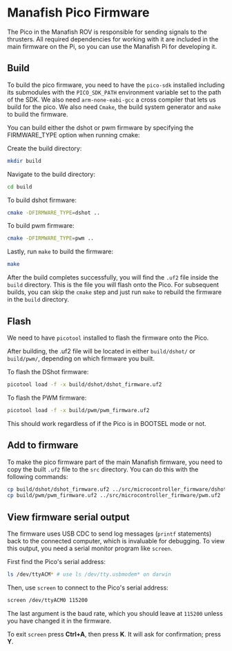 # Manafish Pico Firmware

The Pico in the Manafish ROV is responsible for sending signals to the thrusters. All required dependencies for working with it are included in the main firmware on the Pi, so you can use the Manafish Pi for developing it.

## Build

To build the pico firmware, you need to have the `pico-sdk` installed including its submodules with the `PICO_SDK_PATH` environment variable set to the path of the SDK. We also need `arm-none-eabi-gcc` a cross compiler that lets us build for the pico. We also need `Cmake`, the build system generator and `make` to build the firmware.

You can build either the dshot or pwm firmware by specifying the FIRMWARE_TYPE option when running cmake:

Create the build directory:

```sh
mkdir build
```

Navigate to the build directory:

```sh
cd build
```

To build dshot firmware:

```sh
cmake -DFIRMWARE_TYPE=dshot ..
```

To build pwm firmware:

```sh
cmake -DFIRMWARE_TYPE=pwm ..
```

Lastly, run `make` to build the firmware:

```sh
make
```

After the build completes successfully, you will find the `.uf2` file inside the `build` directory. This is the file you will flash onto the Pico. For subsequent builds, you can skip the `cmake` step and just run `make` to rebuild the firmware in the `build` directory.

## Flash

We need to have `picotool` installed to flash the firmware onto the Pico.

After building, the .uf2 file will be located in either `build/dshot/` or `build/pwm/`, depending on which firmware you built.

To flash the DShot firmware:

```sh
picotool load -f -x build/dshot/dshot_firmware.uf2
```

To flash the PWM firmware:

```sh
picotool load -f -x build/pwm/pwm_firmware.uf2
```

This should work regardless of if the Pico is in BOOTSEL mode or not.

## Add to firmware

To make the pico firmware part of the main Manafish firmware, you need to copy the built `.uf2` file to the `src` directory. You can do this with the following commands:

```sh
cp build/dshot/dshot_firmware.uf2 ../src/microcontroller_firmware/dshot.uf2
cp build/pwm/pwm_firmware.uf2 ../src/microcontroller_firmware/pwm.uf2
```

## View firmware serial output

The firmware uses USB CDC to send log messages (`printf` statements) back to the connected computer, which is invaluable for debugging. To view this output, you need a serial monitor program like `screen`.

First find the Pico's serial address:

```sh
ls /dev/ttyACM* # use ls /dev/tty.usbmodem* on darwin
```

Then, use `screen` to connect to the Pico's serial address:

```sh
screen /dev/ttyACM0 115200
```

The last argument is the baud rate, which you should leave at `115200` unless you have changed it in the firmware.

To exit `screen` press **Ctrl+A**, then press **K**. It will ask for confirmation; press **Y**.
